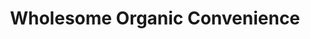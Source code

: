 ---
title: "Wholesome Organic Convenience"
url: /new-york/wholesome-organic-convenience/
shop: Lebensmittel
---